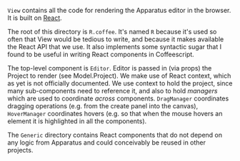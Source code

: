 `View` contains all the code for rendering the Apparatus editor in the browser. It is built on [React](http://facebook.github.io/react/).

The root of this directory is `R.coffee`. It's named `R` because it's used so often that View would be tedious to write, and because it makes available the React API that we use. It also implements some syntactic sugar that I found to be useful in writing React components in Coffeescript.

The top-level component is `Editor`. Editor is passed in (via props) the Project to render (see Model.Project). We make use of React context, which as yet is not officially documented. We use context to hold the project, since many sub-components need to reference it, and also to hold *managers* which are used to coordinate *across* components. `DragManager` coordinates dragging operations (e.g. from the create panel into the canvas), `HoverManager` coordinates hovers (e.g. so that when the mouse hovers an element it is highlighted in all the components).

The `Generic` directory contains React components that do not depend on any logic from Apparatus and could conceivably be reused in other projects.

